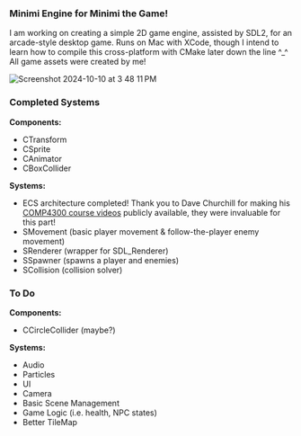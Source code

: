 ### Minimi Engine for Minimi the Game!

I am working on creating a simple 2D game engine, assisted by SDL2, for an arcade-style desktop game. Runs on Mac with XCode, though I intend to learn how to compile this cross-platform with CMake later down the line ^_^
All game assets were created by me!

![Screenshot 2024-10-10 at 3 48 11 PM](https://github.com/user-attachments/assets/501a0833-ce02-4d2f-802a-5b4e60575f39)

### Completed Systems

**Components:**
- CTransform
- CSprite
- CAnimator
- CBoxCollider

**Systems:**
- ECS architecture completed! Thank you to Dave Churchill for making his [COMP4300 course videos](https://www.youtube.com/watch?v=S7lXSihz0ac&list=PL_xRyXins848nDj2v-TJYahzvs-XW9sVV) publicly available, they were invaluable for this part!
- SMovement (basic player movement & follow-the-player enemy movement)
- SRenderer (wrapper for SDL_Renderer)
- SSpawner (spawns a player and enemies)
- SCollision (collision solver)

### To Do

**Components:**
- CCircleCollider (maybe?)

**Systems:**
- Audio
- Particles
- UI
- Camera
- Basic Scene Management
- Game Logic (i.e. health, NPC states)
- Better TileMap
